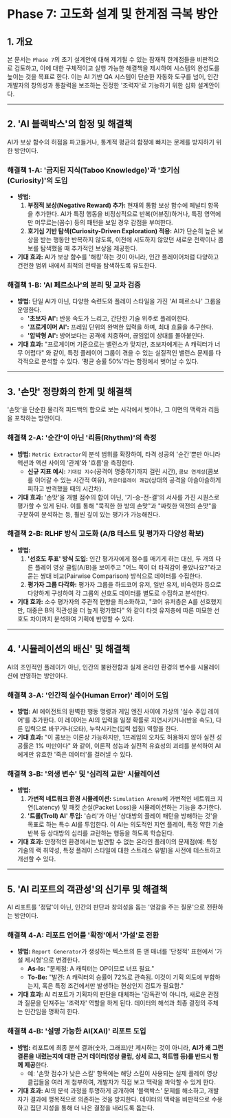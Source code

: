 # Phase 7: 고도화 설계 및 한계점 극복 방안

## 1. 개요

본 문서는 `Phase 7`의 초기 설계안에 대해 제기될 수 있는 잠재적 한계점들을 비판적으로 검토하고, 이에 대한 구체적이고 실행 가능한 해결책을 제시하여 시스템의 완성도를 높이는 것을 목표로 한다. 이는 AI 기반 QA 시스템이 단순한 자동화 도구를 넘어, 인간 개발자의 창의성과 통찰력을 보조하는 진정한 '조력자'로 기능하기 위한 심화 설계안이다.

---

## 2. 'AI 블랙박스'의 함정 및 해결책

AI가 보상 함수의 허점을 파고들거나, 통계적 평균의 함정에 빠지는 문제를 방지하기 위한 방안이다.

### 해결책 1-A: '금지된 지식(Taboo Knowledge)'과 '호기심(Curiosity)'의 도입
- **방법:**
  1.  **부정적 보상(Negative Reward) 추가:** 현재의 통합 보상 함수에 페널티 항목을 추가한다. AI가 특정 행동을 비정상적으로 반복(어뷰징)하거나, 특정 영역에만 머무르는(꼼수) 등의 패턴을 보일 경우 감점을 부여한다.
  2.  **호기심 기반 탐색(Curiosity-Driven Exploration) 적용:** AI가 단순히 높은 보상을 받는 행동만 반복하지 않도록, 이전에 시도하지 않았던 새로운 전략이나 콤보를 탐색했을 때 추가적인 보상을 제공한다.
- **기대 효과:** AI가 보상 함수를 '해킹'하는 것이 아니라, 인간 플레이어처럼 다양하고 건전한 범위 내에서 최적의 전략을 탐색하도록 유도한다.

### 해결책 1-B: 'AI 페르소나'의 분리 및 교차 검증
- **방법:** 단일 AI가 아닌, 다양한 숙련도와 플레이 스타일을 가진 'AI 페르소나' 그룹을 운영한다.
  - **'초보자 AI':** 반응 속도가 느리고, 간단한 기술 위주로 플레이한다.
  - **'프로게이머 AI':** 프레임 단위의 완벽한 입력을 하며, 최대 효율을 추구한다.
  - **'압박형 AI':** 방어보다는 공격에 치중하며, 끊임없이 상대를 몰아붙인다.
- **기대 효과:** "프로게이머 기준으로는 밸런스가 맞지만, 초보자에게는 A 캐릭터가 너무 어렵다" 와 같이, 특정 플레이어 그룹이 겪을 수 있는 실질적인 밸런스 문제를 다각적으로 분석할 수 있다. '평균 승률 50%'라는 함정에서 벗어날 수 있다.

---

## 3. '손맛' 정량화의 한계 및 해결책

'손맛'을 단순한 물리적 피드백의 합으로 보는 시각에서 벗어나, 그 이면의 맥락과 리듬을 포착하는 방안이다.

### 해결책 2-A: '순간'이 아닌 '리듬(Rhythm)'의 측정
- **방법:** `Metric Extractor`의 분석 범위를 확장하여, 타격 성공의 '순간'뿐만 아니라 액션과 액션 사이의 '관계'와 '흐름'을 측정한다.
  - **신규 지표 예시:** `기대감 지수`(공격이 명중하기까지 걸린 시간), `콤보 연계성`(콤보를 이어갈 수 있는 시간적 여유), `카운터플레이 쾌감`(상대의 공격을 아슬아슬하게 피하고 반격했을 때의 시간차).
- **기대 효과:** '손맛'을 개별 점수의 합이 아닌, '기-승-전-결'의 서사를 가진 시퀀스로 평가할 수 있게 된다. 이를 통해 "묵직한 한 방의 손맛"과 "짜릿한 역전의 손맛"을 구분하여 분석하는 등, 훨씬 깊이 있는 평가가 가능해진다.

### 해결책 2-B: RLHF 방식 고도화 (A/B 테스트 및 평가자 다양성 확보)
- **방법:**
  1.  **'선호도 투표' 방식 도입:** 인간 평가자에게 점수를 매기게 하는 대신, 두 개의 다른 플레이 영상 클립(A/B)을 보여주고 "어느 쪽이 더 타격감이 좋았나요?"라고 묻는 쌍대 비교(Pairwise Comparison) 방식으로 데이터를 수집한다.
  2.  **평가자 그룹 다각화:** 평가자 그룹을 하드코어 유저, 일반 유저, 비숙련자 등으로 다양하게 구성하여 각 그룹의 선호도 데이터를 별도로 수집하고 분석한다.
- **기대 효과:** 소수 평가자의 주관적 편향을 최소화하고, "코어 유저층은 A를 선호했지만, 대중은 B의 직관성을 더 높게 평가했다" 와 같이 타겟 유저층에 따른 미묘한 선호도 차이까지 분석하여 기획에 반영할 수 있다.

---

## 4. '시뮬레이션의 배신' 및 해결책

AI의 초인적인 플레이가 아닌, 인간의 불완전함과 실제 온라인 환경의 변수를 시뮬레이션에 반영하는 방안이다.

### 해결책 3-A: '인간적 실수(Human Error)' 레이어 도입
- **방법:** AI 에이전트의 완벽한 행동 명령과 게임 엔진 사이에 가상의 '실수 주입 레이어'를 추가한다. 이 레이어는 AI의 입력을 일정 확률로 지연시키거나(반응 속도), 다른 입력으로 바꾸거나(오타), 누락시키는(입력 씹힘) 역할을 한다.
- **기대 효과:** "이 콤보는 이론상 가능하지만, 1프레임의 오차도 허용하지 않아 실전 성공률은 1% 미만이다" 와 같이, 이론적 성능과 실전적 유효성의 괴리를 분석하여 AI에게만 유효한 '죽은 데이터'를 걸러낼 수 있다.

### 해결책 3-B: '외생 변수' 및 '심리적 교란' 시뮬레이션
- **방법:**
  1.  **가변적 네트워크 환경 시뮬레이션:** `Simulation Arena`에 가변적인 네트워크 지연(Latency) 및 패킷 손실(Packet Loss)을 시뮬레이션하는 기능을 추가한다.
  2.  **'트롤(Troll) AI' 투입:** '승리'가 아닌 '상대방의 플레이 패턴을 방해하는 것'을 목표로 하는 특수 AI를 투입한다. 이 AI는 의도적인 지연 플레이, 특정 약한 기술 반복 등 상대방의 심리를 교란하는 행동을 하도록 학습된다.
- **기대 효과:** 안정적인 환경에서는 발견할 수 없는 온라인 플레이의 문제점(예: 특정 기술의 랙 취약성, 특정 플레이 스타일에 대한 스트레스 유발)을 사전에 테스트하고 개선할 수 있다.

---

## 5. 'AI 리포트의 객관성'의 신기루 및 해결책

AI 리포트를 '정답'이 아닌, 인간의 판단과 창의성을 돕는 '영감을 주는 질문'으로 전환하는 방안이다.

### 해결책 4-A: 리포트 언어를 '확정'에서 '가설'로 전환
- **방법:** `Report Generator`가 생성하는 텍스트의 톤 앤 매너를 '단정적' 표현에서 '가설 제시형'으로 변경한다.
  - **As-Is:** "문제점: A 캐릭터는 OP이므로 너프 필요."
  - **To-Be:** "발견: A 캐릭터의 승률이 72%로 관측됨. 이것이 기획 의도에 부합하는지, 혹은 특정 조건에서만 발생하는 현상인지 검토가 필요함."
- **기대 효과:** AI 리포트가 기획자의 판단을 대체하는 '감독관'이 아니라, 새로운 관점과 질문을 던져주는 '조력자' 역할을 하게 된다. 데이터의 해석과 최종 결정의 주체는 인간임을 명확히 한다.

### 해결책 4-B: '설명 가능한 AI(XAI)' 리포트 도입
- **방법:** 리포트에 최종 분석 결과(숫자, 그래프)만 제시하는 것이 아니라, **AI가 왜 그런 결론을 내렸는지에 대한 근거 데이터(영상 클립, 상세 로그, 히트맵 등)를 반드시 함께 제공**한다.
  - 예: '손맛 점수가 낮은 스킬' 항목에는 해당 스킬이 사용되는 실제 플레이 영상 클립들을 여러 개 첨부하여, 개발자가 직접 보고 맥락을 파악할 수 있게 한다.
- **기대 효과:** AI의 분석 과정을 투명하게 공개하여 '블랙박스' 문제를 해소하고, 개발자가 결과에 맹목적으로 의존하는 것을 방지한다. 데이터의 맥락을 비판적으로 수용하고 집단 지성을 통해 더 나은 결정을 내리도록 돕는다.

